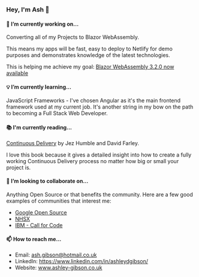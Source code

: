 ### Hey, I'm Ash 👋

#### 🔭 I’m currently working on... 

Converting all of my Projects to Blazor WebAssembly. 

This means my apps will be fast, easy to deploy to Netlify for demo purposes and demonstrates knowledge of the latest technologies.

This is helping me achieve my goal: [Blazor WebAssembly 3.2.0 now available](https://devblogs.microsoft.com/aspnet/blazor-webassembly-3-2-0-now-available/ "Blazor WebAssembly 3.2.0 now available")

#### 💡 I’m currently learning...

JavaScript Frameworks - I've chosen Angular as it's the main frontend framework used at my current job. It's another string in my bow on the path to becoming a Full Stack Web Developer.

#### 📚 I'm currently reading...

[Continuous Delivery](https://martinfowler.com/books/continuousDelivery.html "Continuous Delivery") by Jez Humble and David Farley.

I love this book because it gives a detailed insight into how to create a fully working Continuous Delivery process no matter how big or small your project is.

#### 👯 I’m looking to collaborate on...

Anything Open Source or that benefits the community. Here are a few good examples of communities that interest me:

- [Google Open Source](https://opensource.google/community "Google Open Source")
- [NHSX](https://github.com/nhsx/ "NHSX")
- [IBM - Call for Code](https://developer.ibm.com/callforcode/ "IBM - Call for Code")

#### 📫 How to reach me...

- Email: [ash.gibson@hotmail.co.uk](mailto:ash.gibson@hotmail.co.uk "ash.gibson@hotmail.co.uk")
- LinkedIn: https://www.linkedin.com/in/ashleydgibson/
- Website: www.ashley-gibson.co.uk
